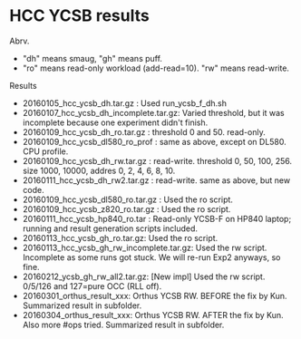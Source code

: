 HCC YCSB results
========
Abrv.
* "dh" means smaug, "gh" means puff.
* "ro" means read-only workload (add-read=10). "rw" means read-write.

Results
* 20160105_hcc_ycsb_dh.tar.gz : Used run_ycsb_f_dh.sh
* 20160107_hcc_ycsb_dh_incomplete.tar.gz: Varied threshold, but it was incomplete because one experiment didn't finish.
* 20160109_hcc_ycsb_dh_ro.tar.gz : threshold 0 and 50. read-only.
* 20160109_hcc_ycsb_dl580_ro_prof : same as above, except on DL580. CPU profile.
* 20160109_hcc_ycsb_dh_rw.tar.gz : read-write. threshold 0, 50, 100, 256. size 1000, 10000, addres 0, 2, 4, 6, 8, 10.
* 20160111_hcc_ycsb_dh_rw2.tar.gz : read-write. same as above, but new code.
* 20160109_hcc_ycsb_dl580_ro.tar.gz : Used the ro script.
* 20160109_hcc_ycsb_z820_ro.tar.gz : Used the ro script.
* 20160111_hcc_ycsb_hp840_ro.tar : Read-only YCSB-F on HP840 laptop; running and result generation scripts included.
* 20160113_hcc_ycsb_gh_ro.tar.gz: Used the ro script.
* 20160113_hcc_ycsb_gh_rw_incomplete.tar.gz: Used the rw script. Incomplete as some runs got stuck. We will re-run Exp2 anyways, so fine.
* 20160212_ycsb_gh_rw_all2.tar.gz: [New impl] Used the rw script. 0/5/126 and 127=pure OCC (RLL off).
* 20160301_orthus_result_xxx: Orthus YCSB RW. BEFORE the fix by Kun. Summarized result in subfolder.
* 20160304_orthus_result_xxx: Orthus YCSB RW. AFTER the fix by Kun. Also more #ops tried. Summarized result in subfolder.
